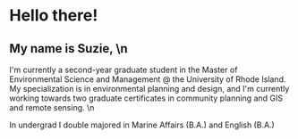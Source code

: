# Hello there!



## My name is **Suzie**, \n


I'm currently a second-year graduate student in the Master of Environmental Science and Management @ the University of Rhode Island. My specialization is in environmental planning and design, and I'm currently working towards two graduate certificates in community planning and GIS and remote sensing. \n





In undergrad I double majored in Marine Affairs (B.A.) and English (B.A.)
